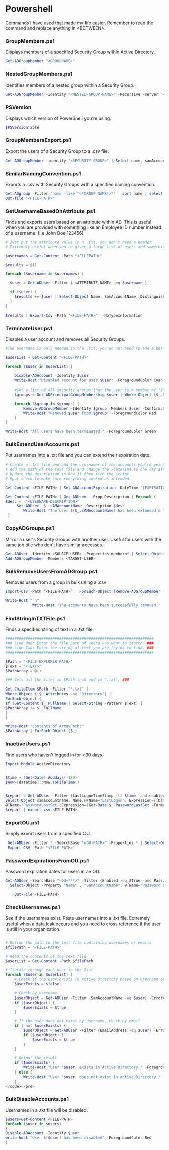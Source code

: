 # Powershell

Commands I have used that made my life easier. Remember to read the command and replace anything in \<BETWEEN>.

### GroupMembers.ps1

Displays members of a specified Security Group within Active Directory.

```powershell
Get-ADGroupMember "<GROUPNAME>"
```

### NestedGroupMembers.ps1

Identifies members of a nested group within a Security Group.

```powershell
Get-ADGroupMember -Identity "<NESTED-GROUP-NAME>" -Recursive -server "<DOMAIN.LOCAL>"
```

### PSVersion

Displays which version of PowerShell you're using.

```powershell
$PSVersionTable
```

### GroupMembersExport.ps1

Export the users of a Security Group to a .csv file.

```powershell
Get-ADGroupMember -identity "<SECURITY GROUP>" | Select name, samAccountname | Export-csv -path "<FILE-PATH>"
```

### SimilarNamingConvention.ps1

Exports a .csv with Security Groups with a specified naming convention.

```powershell
Get-ADgroup -Filter 'name -like "<*GROUP NAME*>"' | sort name | select name |
Out-file "<FILE-PATH>"
```

### GetUsernameBasedOnAttribute.ps1

Finds and exports users based on an attribute within AD. This is useful when you are provided with something like an Employee ID number instead of a username. (I.e John Doe 123456)

```powershell
# Just put the attribute value in a .txt, you don't need a header
# Extremely useful when you're given a large list of users and something like an EID and you need to get their usernames

$usernames = Get-Content -Path "<FILEPATH>"

$results = @()

foreach ($username in $usernames) {

  $user = Get-ADUser -Filter { <ATTRIBUTE-NAME> -eq $username }

  if ($user) {
    $results += $user | Select-Object Name, SamAccountName, DistinguishedName
  }
}

$results | Export-Csv -Path "<FILE-PATH>"  -NoTypeInformation
```

### TerminateUser.ps1

Disables a user account and removes all Security Groups.

```powershell
#The username is only needed in the .txt, you do not need to add a header.

$userList = Get-Content "<FILE-PATH>"

foreach ($user in $userList) {
    
    Disable-ADAccount -Identity $user
    Write-Host "Disabled account for user $user" -ForegroundColor Cyan
    
    #Get a list of all security groups that the user is a member of (Ignore Domain Users so the error doesn't occur)
    $groups = Get-ADPrincipalGroupMembership $user | Where-Object {$_.Name -ne "Domain Users" -and $_.GroupCategory -eq "Security"}

    foreach ($group in $groups) {
        Remove-ADGroupMember -Identity $group -Members $user -Confirm:$false
        Write-Host "Removed $user from $group" -ForegroundColor Red
    }
}

Write-Host "All users have been terminated." -ForegroundColor Green
```

### BulkExtendUserAccounts.ps1

Put usernames into a .txt file and you can extend their expiration date.

```powershell
# Create a .txt file and add the usernames of the accounts you're going to extend. No need to add a header in it.
# Add the path of the text file and change the -dateTime to one day after the expiration date
# Update the description in Row 11 then fire the script 
# Spot check to make sure everything worked as intended.

Get-Content <FILE-PATH> | Set-ADAccountExpiration -DateTime "[EXPIRATION DATE]"  

Get-Content <FILE-PATH> | Get-ADUser  -Prop Description | Foreach {
$desc =  "<USERNAME-DESCRIPTION>"
     Set-ADUser  $_.sAMAccountName -Description $desc
        Write-Host "The user $($_.sAMAccountName) has been extended & the description updated to $($desc)" -ForegroundColor Green
 }
```

### CopyADGroups.ps1

Mirror a user's Security Groups with another user. Useful for users with the same job title who don't have similar accesses.

```powershell
Get-ADUser -Identity <SOURCE-USER> -Properties memberof | Select-Object -ExpandProperty memberof | 
Add-ADGroupMember -Members <TARGET-USER>
```

### BulkRemoveUsersFromADGroup.ps1

Removes users from a group in bulk using a .csv

```powershell
Import-Csv -Path “<FILE-PATH>” | ForEach-Object {Remove-ADGroupMember -Identity “<SECURITY-GROUP>” -Members $_.’User-Name’ -Confirm:$false}

Write-Host "`n"
    		Write-Host "The accounts have been successfully removed."
```

### FindStringInTXTFile.ps1

Finds a specified string of text in a .txt file.

```powershell
##################################################################
### Line One: Enter the file path of where you want to search. ###
### Line Two: Enter the string of text you are trying to find. ###
##################################################################

$Path = "<FILE-EXPLORER-PATH>"
$Text = "<TEXT>"
$PathArray = @()

### Gets all the files in $Path that end in ".txt". ###

Get-ChildItem $Path -Filter "*.txt" |
Where-Object { $_.Attributes -ne "Directory"} |
ForEach-Object {
If (Get-Content $_.FullName | Select-String -Pattern $Text) {
$PathArray += $_.FullName
}
}

Write-Host "Contents of ArrayPath:"
$PathArray | ForEach-Object {$_}
```

### InactiveUsers.ps1

Find users who haven't logged in for >30 days.

```powershell
Import-Module ActiveDirectory


$time = (Get-Date).Adddays(-180)
$now=[datetime]::Now.ToFileTime()


$report = Get-ADUser -Filter {LastLogonTimeStamp -lt $time -and enabled -eq $false -and PasswordNeverExpires -eq $false -and (accountexpires -ge $now -or accountexpires -eq 0)} -Properties Name, SamAccountName, DistinguishedName, LastLogonTimeStamp, PasswordLastSet | 
Select-Object samaccountname, Name,@{Name="LastLogon"; Expression={[DateTime]::FromFileTime($_.lastLogonTimestamp).ToString('yyyy-MM-dd')}},
@{Name='PasswordLastSet';Expression={Get-Date $_.PasswordLastSet -Format 'yyyy-MM-dd'}} | sort-object -property LastLogon, PasswordLastSet -Descending
$report | export-csv <FILE-PATH>
```

### ExportOU.ps1

Simply export users from a specified OU.

```powershell
 Get-ADUser -Filter * -SearchBase "<OU-PATH>" -Properties * | Select-Object name, samAccountName, description | 
 Export-CSV -Path "<FILE-PATH>"
```

### PasswordExpirationsFromOU.ps1

Password expiration dates for users in an OU.

```powershell
Get-ADUser -SearchBase "<OU=***>" -filter {Enabled -eq $True -and PasswordNeverExpires -eq $False} -Properties "Name", "SamAccountName","msDS-UserPasswordExpiryTimeComputed" | 
  Select-Object -Property "Name" , "SamAccountName", @{Name="Password Expiry Date"; Expression={[datetime]::FromFileTime($_."msDS-UserPasswordExpiryTimeComputed")}} |

    Out-File <FILE-PATH>
```

### CheckUsernames.ps1

See if the usernames exist. Paste usernames into a .txt file. Extremely useful when a data leak occurs and you need to cross reference if the user is still in your organization.

```powershell

# Define the path to the text file containing usernames or emails
$filePath = "<FILE-PATH>"

# Read the contents of the text file
$userList = Get-Content -Path $filePath

# Iterate through each user in the list
foreach ($user in $userList) {
    # Check if the user exists in Active Directory based on username or email
    $userExists = $false

    # Check by username
    $userObject = Get-ADUser -Filter {SamAccountName -eq $user} -ErrorAction SilentlyContinue
    if ($userObject) {
        $userExists = $true
    }

    # If the user does not exist by username, check by email
    if (-not $userExists) {
        $userObject = Get-ADUser -Filter {EmailAddress -eq $user} -ErrorAction SilentlyContinue
        if ($userObject) {
            $userExists = $true
        }
    }

    # Output the result
    if ($userExists) {
        Write-Host "User '$user' exists in Active Directory." -ForegroundColor Green
    } else {
        Write-Host "User '$user' does not exist in Active Directory." -ForegroundColor Red
    }
</code></pre>
```

### BulkDisableAccounts.ps1

Usernames in a .txt file will be disabled.

```powershell
$users=Get-Content <FILE-PATH>
ForEach ($user in $users)
{
Disable-ADAccount -Identity $user
write-host "User $($user) has been disabled" -ForegroundColor Red
}
```
